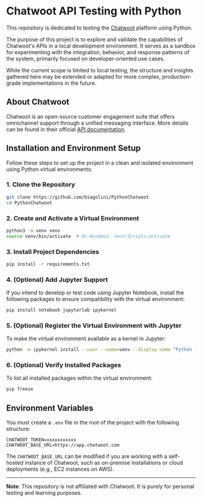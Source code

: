 # Chatwoot API Testing with Python

This repository is dedicated to testing the [Chatwoot](https://www.chatwoot.com/developers/api/) platform using Python.

The purpose of this project is to explore and validate the capabilities of Chatwoot's APIs in a local development environment. It serves as a sandbox for experimenting with the integration, behavior, and response patterns of the system, primarily focused on developer-oriented use cases.

While the current scope is limited to local testing, the structure and insights gathered here may be extended or adapted for more complex, production-grade implementations in the future.

## About Chatwoot

Chatwoot is an open-source customer engagement suite that offers omnichannel support through a unified messaging interface. More details can be found in their official [API documentation](https://www.chatwoot.com/developers/api/).

## Installation and Environment Setup

Follow these steps to set up the project in a clean and isolated environment using Python virtual environments:

### 1. Clone the Repository

```bash
git clone https://github.com/biagolini/PythonChatwoot
cd PythonChatwoot
```

### 2. Create and Activate a Virtual Environment

```bash
python3 -m venv venv
source venv/bin/activate  # On Windows: venv\Scripts\activate
```

### 3. Install Project Dependencies

```bash
pip install -r requirements.txt
```

### 4. (Optional) Add Jupyter Support

If you intend to develop or test code using Jupyter Notebook, install the following packages to ensure compatibility with the virtual environment:

```bash
pip install notebook jupyterlab ipykernel
```

### 5. (Optional) Register the Virtual Environment with Jupyter

To make the virtual environment available as a kernel in Jupyter:

```bash
python -m ipykernel install --user --name=venv --display-name "Python (venv)"
```

### 6. (Optional) Verify Installed Packages

To list all installed packages within the virtual environment:

```bash
pip freeze
```

## Environment Variables

You must create a `.env` file in the root of the project with the following structure:

```
CHATWOOT_TOKEN=xxxxxxxxxxx
CHATWOOT_BASE_URL=https://app.chatwoot.com
```

The `CHATWOOT_BASE_URL` can be modified if you are working with a self-hosted instance of Chatwoot, such as on-premise installations or cloud deployments (e.g., EC2 instances on AWS).

---

**Note**: This repository is not affiliated with Chatwoot. It is purely for personal testing and learning purposes.
